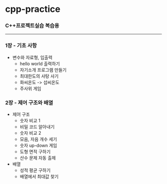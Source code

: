 # cpp-practice

### C++프로젝트실습 복습용
------------

### 1장 - 기초 사항
   + 변수와 자료형, 입출력
     + hello world 출력하기
     + 자기소개 프로그램 만들기
     + 최대한도의 사탕 사기
     + 화씨온도 -> 섭씨온도
     + 주사위 게임

### 2장 - 제어 구조와 배열
   + 제어 구조
     + 숫자 비교 1
     + 비밀 코드 알아내기
     + 숫자 비교 2
     + 모음, 자음 개수 세기
     + 숫자 up-down 게임
     + 도형 면적 구하기
     + 산수 문제 자동 출제
   + 배열
     + 성적 평균 구하기
     + 배열에서 최대값 찾기
